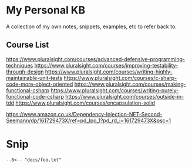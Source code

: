 # My Personal KB

A collection of my own notes, snippets, examples, etc to refer back to. 

## Course List

https://www.pluralsight.com/courses/advanced-defensive-programming-techniques
https://www.pluralsight.com/courses/improving-testability-through-design
https://www.pluralsight.com/courses/writing-highly-maintainable-unit-tests
https://www.pluralsight.com/courses/c-sharp-code-more-object-oriented
https://www.pluralsight.com/courses/making-functional-csharp
https://www.pluralsight.com/courses/writing-purely-functional-code-csharp
https://www.pluralsight.com/courses/outside-in-tdd
https://www.pluralsight.com/courses/encapsulation-solid

https://www.amazon.co.uk/Dependency-Injection-NET-Second-Seemann/dp/161729473X/ref=pd_lpo_1?pd_rd_i=161729473X&psc=1


# Snip

``` title=".browserslistrc"
--8<--​ "docs/foo.txt"
```